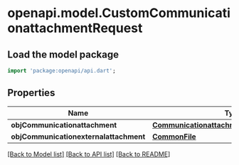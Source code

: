 # openapi.model.CustomCommunicationattachmentRequest

## Load the model package
```dart
import 'package:openapi/api.dart';
```

## Properties
Name | Type | Description | Notes
------------ | ------------- | ------------- | -------------
**objCommunicationattachment** | [**CommunicationattachmentRequestCompound**](CommunicationattachmentRequestCompound.md) |  | [optional] 
**objCommunicationexternalattachment** | [**CommonFile**](CommonFile.md) |  | [optional] 

[[Back to Model list]](../README.md#documentation-for-models) [[Back to API list]](../README.md#documentation-for-api-endpoints) [[Back to README]](../README.md)


